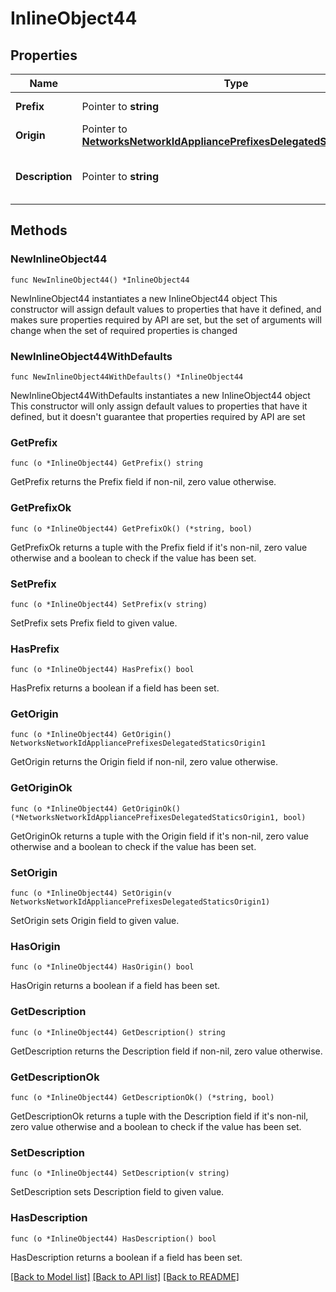 # InlineObject44

## Properties

Name | Type | Description | Notes
------------ | ------------- | ------------- | -------------
**Prefix** | Pointer to **string** | A static IPv6 prefix | [optional] 
**Origin** | Pointer to [**NetworksNetworkIdAppliancePrefixesDelegatedStaticsOrigin1**](NetworksNetworkIdAppliancePrefixesDelegatedStaticsOrigin1.md) |  | [optional] 
**Description** | Pointer to **string** | A name or description for the prefix | [optional] 

## Methods

### NewInlineObject44

`func NewInlineObject44() *InlineObject44`

NewInlineObject44 instantiates a new InlineObject44 object
This constructor will assign default values to properties that have it defined,
and makes sure properties required by API are set, but the set of arguments
will change when the set of required properties is changed

### NewInlineObject44WithDefaults

`func NewInlineObject44WithDefaults() *InlineObject44`

NewInlineObject44WithDefaults instantiates a new InlineObject44 object
This constructor will only assign default values to properties that have it defined,
but it doesn't guarantee that properties required by API are set

### GetPrefix

`func (o *InlineObject44) GetPrefix() string`

GetPrefix returns the Prefix field if non-nil, zero value otherwise.

### GetPrefixOk

`func (o *InlineObject44) GetPrefixOk() (*string, bool)`

GetPrefixOk returns a tuple with the Prefix field if it's non-nil, zero value otherwise
and a boolean to check if the value has been set.

### SetPrefix

`func (o *InlineObject44) SetPrefix(v string)`

SetPrefix sets Prefix field to given value.

### HasPrefix

`func (o *InlineObject44) HasPrefix() bool`

HasPrefix returns a boolean if a field has been set.

### GetOrigin

`func (o *InlineObject44) GetOrigin() NetworksNetworkIdAppliancePrefixesDelegatedStaticsOrigin1`

GetOrigin returns the Origin field if non-nil, zero value otherwise.

### GetOriginOk

`func (o *InlineObject44) GetOriginOk() (*NetworksNetworkIdAppliancePrefixesDelegatedStaticsOrigin1, bool)`

GetOriginOk returns a tuple with the Origin field if it's non-nil, zero value otherwise
and a boolean to check if the value has been set.

### SetOrigin

`func (o *InlineObject44) SetOrigin(v NetworksNetworkIdAppliancePrefixesDelegatedStaticsOrigin1)`

SetOrigin sets Origin field to given value.

### HasOrigin

`func (o *InlineObject44) HasOrigin() bool`

HasOrigin returns a boolean if a field has been set.

### GetDescription

`func (o *InlineObject44) GetDescription() string`

GetDescription returns the Description field if non-nil, zero value otherwise.

### GetDescriptionOk

`func (o *InlineObject44) GetDescriptionOk() (*string, bool)`

GetDescriptionOk returns a tuple with the Description field if it's non-nil, zero value otherwise
and a boolean to check if the value has been set.

### SetDescription

`func (o *InlineObject44) SetDescription(v string)`

SetDescription sets Description field to given value.

### HasDescription

`func (o *InlineObject44) HasDescription() bool`

HasDescription returns a boolean if a field has been set.


[[Back to Model list]](../README.md#documentation-for-models) [[Back to API list]](../README.md#documentation-for-api-endpoints) [[Back to README]](../README.md)


